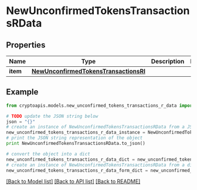 # NewUnconfirmedTokensTransactionsRData


## Properties
Name | Type | Description | Notes
------------ | ------------- | ------------- | -------------
**item** | [**NewUnconfirmedTokensTransactionsRI**](NewUnconfirmedTokensTransactionsRI.md) |  | 

## Example

```python
from cryptoapis.models.new_unconfirmed_tokens_transactions_r_data import NewUnconfirmedTokensTransactionsRData

# TODO update the JSON string below
json = "{}"
# create an instance of NewUnconfirmedTokensTransactionsRData from a JSON string
new_unconfirmed_tokens_transactions_r_data_instance = NewUnconfirmedTokensTransactionsRData.from_json(json)
# print the JSON string representation of the object
print NewUnconfirmedTokensTransactionsRData.to_json()

# convert the object into a dict
new_unconfirmed_tokens_transactions_r_data_dict = new_unconfirmed_tokens_transactions_r_data_instance.to_dict()
# create an instance of NewUnconfirmedTokensTransactionsRData from a dict
new_unconfirmed_tokens_transactions_r_data_form_dict = new_unconfirmed_tokens_transactions_r_data.from_dict(new_unconfirmed_tokens_transactions_r_data_dict)
```
[[Back to Model list]](../README.md#documentation-for-models) [[Back to API list]](../README.md#documentation-for-api-endpoints) [[Back to README]](../README.md)


